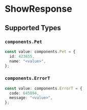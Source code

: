 # ShowResponse


## Supported Types

### `components.Pet`

```typescript
const value: components.Pet = {
  id: 423655,
  name: "<value>",
};
```

### `components.ErrorT`

```typescript
const value: components.ErrorT = {
  code: 645894,
  message: "<value>",
};
```

